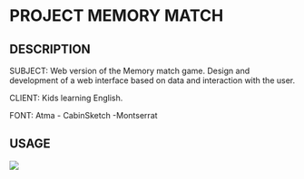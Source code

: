 # PROJECT MEMORY MATCH

## DESCRIPTION

SUBJECT: Web version of the Memory match game. Design and development of a web interface based on data and interaction with the user.

CLIENT: Kids learning English.

FONT: Atma - CabinSketch -Montserrat

## USAGE

<img src="memorymatch-usage.gif">
